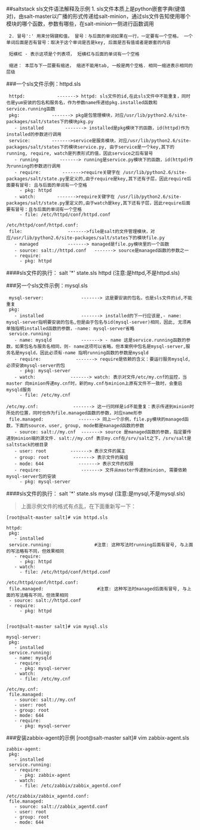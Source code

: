 ##saltstack sls文件语法解释及示例
     1. sls文件本质上是python嵌套字典(键值对)，由salt-master以广播的形式传递给salt-minion，通过sls文件告知使用哪个模块的哪个函数，参数有哪些，在salt-minion一侧进行函数调用
    
     2. 冒号':' 用来分隔键和值， 冒号：与后面的单词如果在一行，一定要有一个空格， 一个单词后面是否有冒号：取决于这个单词是否是key, 后面是否有值或者是嵌套的内容
    
     短横杠 - 表示这项是个列表项， 短横杠与后面的单词有一个空格
    
     缩进： 本层与下一层要有缩进， 缩进不能用tab, 一般是两个空格. 相同一缩进表示相同的层级


###一个sls文件示例：httpd.sls

     httpd:            -------> httpd: sls文件的id,在此sls文件中不能重复，同时也是yum安装的包名和服务名，作为参数name传递给pkg.installed函数和service.running函数
     pkg:            -------> pkg是包管理模块，对应/usr/lib/python2.6/site-packages/salt/states下的模块pkg.py
       - installed        -------> installed是pkg模块下的函数，id(httpd)作为installed的参数进行调用
     service:        ------->service是服务模块，对应/usr/lib/python2.6/site-packages/salt/states下的模块service.py, 由于service是一个key,其下的running, require, watch是列表形式的值，因此service之后有冒号
       - running        -------> running是service.py模块下的函数，id(httpd)作为running的参数进行调用
       - require:        ------->require关键字在 /usr/lib/python2.6/site-packages/salt/state.py里定义的,由于require是key,其下还有子层，因此require后面要有冒号: 且与后面的单词有一个空格
         - pkg: httpd
       - watch:        ------->require关键字在 /usr/lib/python2.6/site-packages/salt/state.py里定义的,由于watch是key,其下还有子层，因此require后面要有冒号：且与后面的单词有一个空格
         - file: /etc/httpd/conf/httpd.conf
    
    /etc/httpd/conf/httpd.conf:
     file:                 ------->file是salt的文件管理模块，对应/usr/lib/python2.6/site-packages/salt/states下的模块file.py
       - managed           -------> managed是file.py模块里的一个函数
       - source: salt://httpd.conf   -------> source是managed函数的参数之一
       - require:
         - pkg: httpd
    
####sls文件的执行： salt '*' state.sls httpd   (注意:是httpd,不是httpd.sls)

###另一个sls文件示例：mysql.sls


     mysql-server:              -------> 这是要安装的包名，也是sls文件的id,不能重复
     pkg:
       - installed              -------> installed的下一行应该是,- name: mysql-server指明要安装的包名,但是由于包名与id(mysql-server)相同，因此, 无须再单独指明installed函数的参数，-name: mysql-server省略
     service.running:
       - name: mysqld           -------> - name 这是service.running函数的参数，如果包名与服务名相同，则- name这项可以省略，但本案例中包名是mysql-server,服务名是mysqld，因此必须有-name 指明running函数的参数是mysqld
       - require:             -------> require是依赖的含义：要运行服务mysqld, 必须安装mysql-server的包    
         - pkg: mysql-server
       - watch:             -------> watch: 表示对文件/etc/my.cnf的监控，当master 向minion传递my.cnf时，新的my.cnf与minion上原有文件不一致时，会重启mysqld服务    
         - file: /etc/my.cnf
    
    /etc/my.cnf:             -------> 这一行同样是id不能重复：表示传递到minion时所处的位置，同时也作为file.managed函数的参数，对应name形参
     file.managed:             -------> 同上一个示例，file.py模块的managed函数，下面的source，user, group, mode都是managed函数的参数
       - source: salt://my.cnf  -------> source 是managed函数的参数，指定要传递到minion端的源文件. salt://my.cnf 表示my.cnf在/srv/salt之下，/srv/salt是saltstack的根目录
       - user: root         -------> 表示文件的属主    
       - group: root         -------> 表示文件的属组    
       - mode: 644             -------> 表示文件的权限
       - require:               -------> 文件从master传递到minion, 需要依赖mysql-server包的安装
         - pkg: mysql-server
    
####sls文件的执行： salt '*' state.sls mysql   (注意:是mysql,不是mysql.sls)

>上面示例文件的格式有点乱，在下面重新写一下：

    [root@salt-master salt]# vim httpd.sls
    
    httpd:
     pkg:
       - installed
     service.running:                #注意: 这种写法时running后面有冒号, 与上面的写法略有不同，但效果相同
       - require:
         - pkg: httpd
       - watch:
         - file: /etc/httpd/conf/httpd.conf
    
    /etc/httpd/conf/httpd.conf:
     file.managed:                    #注意: 这种写法时managed后面有冒号, 与上面的写法略有不同，但效果相同
     - source: salt://httpd.conf
     - require:
         - pkg: httpd
    
    
    [root@salt-master salt]# vim mysql.sls
    
    mysql-server:
     pkg:
       - installed
     service.running:
       - name: mysqld
       - require:
         - pkg: mysql-server
       - watch:
         - file: /etc/my.cnf
    
    /etc/my.cnf:
     file.managed:
       - source: salt://my.cnf
       - user: root
       - group: root
       - mode: 644
       - require:
         - pkg: mysql-server
    

###安装zabbix-agent的示例
    [root@salt-master salt]# vim zabbix-agent.sls
    
    zabbix-agent:
     pkg:
       - installed
     service.running:
       - require:
         - pkg: zabbix-agent
       - watch:
         - file: /etc/zabbix/zabbix_agentd.conf
    
    /etc/zabbix/zabbix_agentd.conf:
     file.managed:
       - source: salt://zabbix_agentd.conf
       - user: root
       - group: root
       - mode: 644
